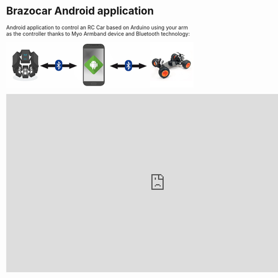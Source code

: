 # Brazocar Android application

Android application to control an RC Car based on Arduino using your arm as the controller thanks to Myo Armband device and Bluetooth technology:
<p align="center">
  <img src="imgs/diagram.png">
</p>

<iframe width="854" height="480" src="https://www.youtube.com/embed/PfhPWDUyZ_s" frameborder="0" allowfullscreen></iframe>
